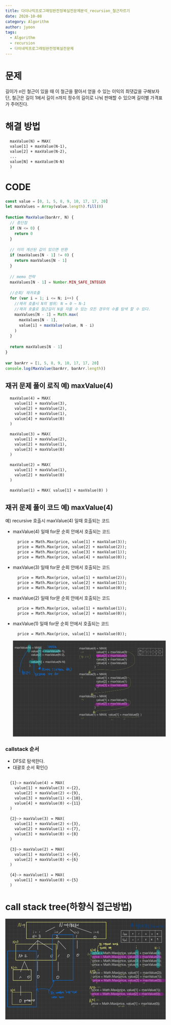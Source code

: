 ```yaml
---
title: 다이나믹프로그래밍완전정복실전문제분석_recursion_철근자르기
date: 2020-10-08
category: Algorithm
author: jyoon
tags:
  - Algorithm
  - recursion
  - 다이내믹프로그래밍완전정복실전문제
---
```


# 문제

길이가 n인 철근이 있을 때 이 철근을 팔아서 얻을 수 있는 이익의 최댓값을 구해보자
단, 철근은 길이 1에서 길이 n까지 정수의 길이로 나눠 판매할 수 있으며 길이별 가격표가 주어진다.

# 해결 방법

```
  maxValue(N) = MAX(
  value[1] + maxValue(N-1),
  value[2] + maxValue(N-2),
  ...
  value[N] + maxValue(N-N)
  )
```

# CODE

```js
const value = [0, 1, 5, 8, 9, 10, 17, 17, 20]
let maxValues = Array(value.length).fill(0)

function MaxValue(barArr, N) {
  // 종단점
  if (N <= 0) {
    return 0
  }

  // 이미 계산된 값이 있으면 반환
  if (maxValues[N - 1] != 0) {
    return maxValues[N - 1]
  }

  // memo 전략
  maxValues[N - 1] = Number.MIN_SAFE_INTEGER

  //순회/ 재귀호출
  for (var i = 1; i <= N; i++) {
    //재귀 호출시 N의 범위: N = 0 ~ N-1
    //재귀 호출로 철근길이 N을 자를 수 있는 모든 경우의 수를 탐색 할 수 있다.
    maxValues[N - 1] = Math.max(
      maxValues[N - 1],
      value[i] + maxValue(value, N - i)
    )
  }

  return maxValues[N - 1]
}

var barArr = [1, 5, 8, 9, 10, 17, 17, 20]
console.log(MaxValue(barArr, barArr.length))
```

## 재귀 문제 풀이 로직 예) maxValue(4)

```
  maxValue(4) = MAX(
    value[1] + maxValue(3),
    value[2] + maxValue(2),
    value[3] + maxValue(1),
    value[4] + maxValue(0)
  )

  maxValue(3) = MAX(
    value[1] + maxValue(2),
    value[2] + maxValue(1),
    value[3] + maxValue(0)
  )

  maxValue(2) = MAX(
    value[1] + maxValue(1),
    value[2] + maxValue(0)
  )

  maxValue(1) = MAX( value[1] + maxValue(0) )
```

## 재귀 문제 풀이 코드 예) maxValue(4)

예) recursive 호출시 maxValue(4) 일때 호출되는 코드

- maxValue(4) 일때 for문 순회 안에서 호출되는 코드
  ```
    price = Math.Max(price, value[1] + maxValue(3));
    price = Math.Max(price, value[2] + maxValue(2));
    price = Math.Max(price, value[3] + maxValue(1));
    price = Math.Max(price, value[4] + maxValue(0));
  ```
- maxValue(3) 일때 for문 순회 안에서 호출되는 코드

  ```
    price = Math.Max(price, value[1] + maxValue(2));
    price = Math.Max(price, value[2] + maxValue(1));
    price = Math.Max(price, value[3] + maxValue(0));
  ```

- maxValue(2) 일때 for문 순회 안에서 호출되는 코드
  ```
    price = Math.Max(price, value[1] + maxValue(1));
    price = Math.Max(price, value[2] + maxValue(0));
  ```
- maxValue(1) 일때 for문 순회 안에서 호출되는 코드

  ```
    price = Math.Max(price, value[1] + maxValue(0));
  ```

  ![](./img/08_철근자르기_recursion1.jpg)

### callstack 순서

- DFS로 탐색한다.
- 대괄호 순서 확인{}

```

  {1}-> maxValue(4) = MAX(
    value[1] + maxValue(3) <-{2},
    value[2] + maxValue(2) <-{9},
    value[3] + maxValue(1) <-{10},
    value[4] + maxValue(0) <-{11}
  )

  {2}-> maxValue(3) = MAX(
    value[1] + maxValue(2) <-{3},
    value[2] + maxValue(1) <-{7},
    value[3] + maxValue(0) <-{8}
  )

  {3}-> maxValue(2) = MAX(
    value[1] + maxValue(1) <-{4},
    value[2] + maxValue(0) <-{6}
  )

  {4}-> maxValue(1) = MAX(
    value[1] + maxValue(0) <-{5}
  )
```

# call stack tree(하향식 접근방법)

![](./img/08_철근자르기_recursion.jpg)
